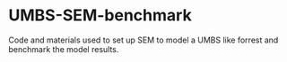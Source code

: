 # UMBS-SEM-benchmark
Code and materials used to set up SEM to model a UMBS like forrest and benchmark the model results. 
